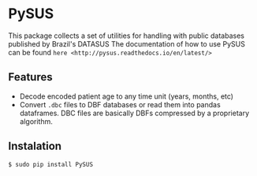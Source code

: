 PySUS
=====

This package collects a set of utilities for handling with public databases published by Brazil's DATASUS
The documentation of how to use PySUS can be found `here <http://pysus.readthedocs.io/en/latest/>`

Features
--------

- Decode encoded patient age to any time unit (years, months, etc)
- Convert `.dbc` files to DBF databases or read them into pandas dataframes. DBC files are basically DBFs compressed by a proprietary algorithm.

Instalation
-----------

`$ sudo pip install PySUS`
